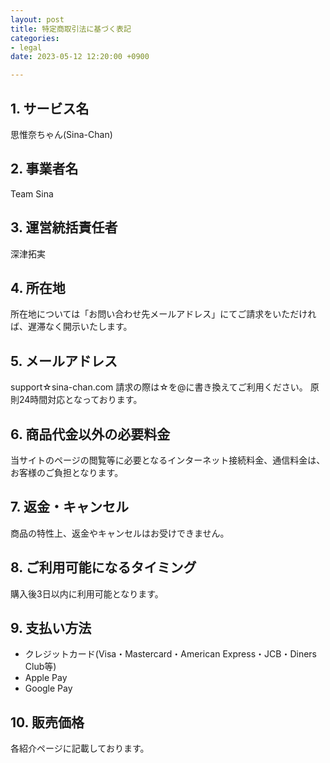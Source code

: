 ```yaml
---
layout: post
title: 特定商取引法に基づく表記
categories:
- legal
date: 2023-05-12 12:20:00 +0900

---
```

## 1. サービス名
思惟奈ちゃん(Sina-Chan)
## 2. 事業者名
Team Sina
## 3. 運営統括責任者
深津拓実
## 4. 所在地
所在地については「お問い合わせ先メールアドレス」にてご請求をいただければ、遅滞なく開示いたします。
## 5. メールアドレス
support☆sina-chan.com
請求の際は☆を@に書き換えてご利用ください。
原則24時間対応となっております。
## 6. 商品代金以外の必要料金
当サイトのページの閲覧等に必要となるインターネット接続料金、通信料金は、お客様のご負担となります。
## 7. 返金・キャンセル
商品の特性上、返金やキャンセルはお受けできません。
## 8. ご利用可能になるタイミング
購入後3日以内に利用可能となります。
## 9. 支払い方法
- クレジットカード(Visa・Mastercard・American Express・JCB・Diners Club等)
- Apple Pay
- Google Pay

## 10. 販売価格
各紹介ページに記載しております。
